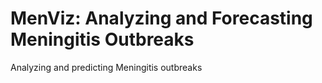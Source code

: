 # MenViz: Analyzing and Forecasting Meningitis Outbreaks
Analyzing and predicting Meningitis outbreaks
